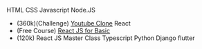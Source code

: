 
HTML
CSS
Javascript
Node.JS
- (360k)(Challenge) [Youtube Clone](Remote_blog/1.%20Project/Web%20Dev%20Learning/1.%20React%20JS%20for%20Basic/0.%20Content)
React
- (Free Course) [React JS for Basic](0.%20Content)
- (120k) React JS Master Class
Typescript
Python
Django
flutter
